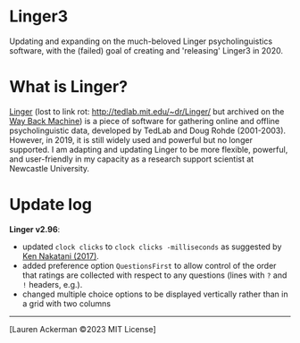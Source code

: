 # Linger3
 Updating and expanding on the much-beloved Linger psycholinguistics software, with the (failed) goal of creating and 'releasing' Linger3 in 2020.

# What is Linger?

[Linger](https://web.archive.org/web/20190911030030/http://tedlab.mit.edu:80/~dr/Linger/readme.html) (lost to link rot: http://tedlab.mit.edu/~dr/Linger/ but archived on the [Way Back Machine](https://web.archive.org/web/20191220181934/http://tedlab.mit.edu/~dr/Linger/)) is a piece of software for gathering online and offline psycholinguistic data, developed by TedLab and Doug Rohde (2001-2003). However, in 2019, it is still widely used and powerful but no longer supported. I am adapting and updating Linger to be more flexible, powerful, and user-friendly in my capacity as a research support scientist at Newcastle University.

# Update log

**Linger v2.96**:
- updated `clock clicks` to `clock clicks -milliseconds` as suggested by [Ken Nakatani (2017)](https://www.konan-u.ac.jp/hp/nakatani/lingernote.html).
- added preference option `QuestionsFirst` to allow control of the order that ratings are collected with respect to any questions (lines with `?` and `!` headers, e.g.).
- changed multiple choice options to be displayed vertically rather than in a grid with two columns

<hr>
[Lauren Ackerman ©2023 MIT License]
